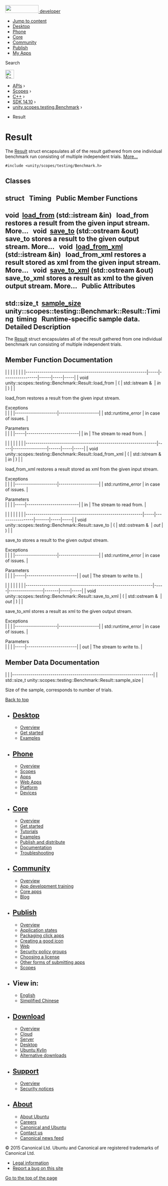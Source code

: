 <a href="https://developer.ubuntu.com/" class="logo-ubuntu"><img src="https://developer.ubuntu.com/assets/sites/ubuntu/latest/u/img/logos/logo-ubuntu-orange.svg" width="106" height="25" /> <span>developer</span></a>

-   [Jump to content](index.html#main-content)
-   [Desktop](https://developer.ubuntu.com/en/desktop/)
-   [Phone](https://developer.ubuntu.com/en/phone/)
-   [Core](https://developer.ubuntu.com/core)
-   [Community](https://developer.ubuntu.com/en/community/)
-   [Publish](https://developer.ubuntu.com/en/publish/)
-   [My Apps](https://myapps.developer.ubuntu.com/)

Search

<img src="https://developer.ubuntu.com/assets/sites/ubuntu/latest/u/img/search-white.svg" alt="Search" height="28" />

-   [APIs](../../../../index.html) ›
-   [Scopes](../../../index.html) ›
-   [C++](../../index.html) ›
-   [SDK 14.10](../index.html) ›
-   [unity.scopes.testing.Benchmark](../unity.scopes.testing.Benchmark/index.html) ›

<!-- -->

-   Result

Result
======

The <a href="index.html" class="el" title="The Result struct encapsulates all of the result gathered from one individual benchmark run consistin...">Result</a> struct encapsulates all of the result gathered from one individual benchmark run consisting of multiple independent trials. [More...](index.html#details)

`#include <unity/scopes/testing/Benchmark.h>`

<span id="nested-classes"></span> Classes
-----------------------------------------

struct  
Timing
 
<span id="pub-methods"></span> Public Member Functions
------------------------------------------------------

void 
<a href="index.html#a6a5b4c13c5577319208b16f2fc6f376b" class="el">load_from</a> (std::istream &in)
 
load\_from restores a result from the given input stream. More...
 
void 
<a href="index.html#affa8a2fa514327d6c776bb2524564683" class="el">save_to</a> (std::ostream &out)
 
save\_to stores a result to the given output stream. More...
 
void 
<a href="index.html#a7e39e38d5459491afcad135dfc085f20" class="el">load_from_xml</a> (std::istream &in)
 
load\_from\_xml restores a result stored as xml from the given input stream. More...
 
void 
<a href="index.html#a287d480be8dd59a705ad6d6608cb3abd" class="el">save_to_xml</a> (std::ostream &out)
 
save\_to\_xml stores a result as xml to the given output stream. More...
 
<span id="pub-attribs"></span> Public Attributes
------------------------------------------------

std::size\_t 
<a href="index.html#af4afaf13e8274b469e238169e03f6709" class="el">sample_size</a>
 
<span id="a888340f628b36ebfe7b4df0f2dd93593" class="anchor"></span> unity::scopes::testing::Benchmark::Result::Timing 
timing
 
Runtime-specific sample data.
 
<span id="details"></span>
Detailed Description
--------------------

The <a href="index.html" class="el" title="The Result struct encapsulates all of the result gathered from one individual benchmark run consistin...">Result</a> struct encapsulates all of the result gathered from one individual benchmark run consisting of multiple independent trials.

Member Function Documentation
-----------------------------

<span id="a6a5b4c13c5577319208b16f2fc6f376b" class="anchor"></span>
|                                                            |     |                 |      |     |     |
|------------------------------------------------------------|-----|-----------------|------|-----|-----|
| void unity::scopes::testing::Benchmark::Result::load\_from | (   | std::istream &  | *in* | )   |     |

load\_from restores a result from the given input stream.

Exceptions  
|                     |                    |
|---------------------|--------------------|
| std::runtime\_error | in case of issues. |

<!-- -->

Parameters  
|     |                          |
|-----|--------------------------|
| in  | The stream to read from. |

<span id="a7e39e38d5459491afcad135dfc085f20" class="anchor"></span>
|                                                                 |     |                 |      |     |     |
|-----------------------------------------------------------------|-----|-----------------|------|-----|-----|
| void unity::scopes::testing::Benchmark::Result::load\_from\_xml | (   | std::istream &  | *in* | )   |     |

load\_from\_xml restores a result stored as xml from the given input stream.

Exceptions  
|                     |                    |
|---------------------|--------------------|
| std::runtime\_error | in case of issues. |

<!-- -->

Parameters  
|     |                          |
|-----|--------------------------|
| in  | The stream to read from. |

<span id="affa8a2fa514327d6c776bb2524564683" class="anchor"></span>
|                                                          |     |                 |       |     |     |
|----------------------------------------------------------|-----|-----------------|-------|-----|-----|
| void unity::scopes::testing::Benchmark::Result::save\_to | (   | std::ostream &  | *out* | )   |     |

save\_to stores a result to the given output stream.

Exceptions  
|                     |                    |
|---------------------|--------------------|
| std::runtime\_error | in case of issues. |

<!-- -->

Parameters  
|     |                         |
|-----|-------------------------|
| out | The stream to write to. |

<span id="a287d480be8dd59a705ad6d6608cb3abd" class="anchor"></span>
|                                                               |     |                 |       |     |     |
|---------------------------------------------------------------|-----|-----------------|-------|-----|-----|
| void unity::scopes::testing::Benchmark::Result::save\_to\_xml | (   | std::ostream &  | *out* | )   |     |

save\_to\_xml stores a result as xml to the given output stream.

Exceptions  
|                     |                    |
|---------------------|--------------------|
| std::runtime\_error | in case of issues. |

<!-- -->

Parameters  
|     |                         |
|-----|-------------------------|
| out | The stream to write to. |

Member Data Documentation
-------------------------

<span id="af4afaf13e8274b469e238169e03f6709" class="anchor"></span>
|                                                                      |
|----------------------------------------------------------------------|
| std::size\_t unity::scopes::testing::Benchmark::Result::sample\_size |

Size of the sample, corresponds to number of trials.

[Back to top](index.html#)

-   [Desktop](https://developer.ubuntu.com/en/desktop/)
    ---------------------------------------------------

    -   [Overview](https://developer.ubuntu.com/en/desktop/)
    -   [Get started](http://snapcraft.io/?utm_source=developer.ubuntu.com&utm_medium=devportal&utm_term=snaps%20snapcraft%20desktop&utm_content=menu&utm_campaign=duc_snappers)
    -   [Examples](https://github.com/ubuntu/snappy-playpen)

-   [Phone](https://developer.ubuntu.com/en/phone/)
    -----------------------------------------------

    -   [Overview](https://developer.ubuntu.com/en/phone/)
    -   [Scopes](https://developer.ubuntu.com/en/phone/scopes/)
    -   [Apps](https://developer.ubuntu.com/en/phone/apps/)
    -   [Web Apps](https://developer.ubuntu.com/en/phone/web/)
    -   [Platform](https://developer.ubuntu.com/en/phone/platform/)
    -   [Devices](https://developer.ubuntu.com/en/phone/devices/)

-   [Core](https://developer.ubuntu.com/core)
    -----------------------------------------

    -   [Overview](https://developer.ubuntu.com/core)
    -   [Get started](https://developer.ubuntu.com/core/get-started)
    -   [Tutorials](https://developer.ubuntu.com/core/tutorials)
    -   [Examples](https://developer.ubuntu.com/core/examples)
    -   [Publish and distribute](https://developer.ubuntu.com/core/publish-and-distribute)
    -   [Documentation](https://developer.ubuntu.com/core/documentation)
    -   [Troubleshooting](https://developer.ubuntu.com/core/troubleshooting)

-   [Community](https://developer.ubuntu.com/en/community/)
    -------------------------------------------------------

    -   [Overview](https://developer.ubuntu.com/en/community/)
    -   [App development training](https://developer.ubuntu.com/en/community/training/)
    -   [Core apps](https://developer.ubuntu.com/en/community/core-apps/)
    -   [Blog](https://developer.ubuntu.com/en/community/blog/)

-   [Publish](https://developer.ubuntu.com/en/publish/)
    ---------------------------------------------------

    -   [Overview](https://developer.ubuntu.com/en/publish/)
    -   [Application states](https://developer.ubuntu.com/en/publish/application-states/)
    -   [Packaging click apps](https://developer.ubuntu.com/en/publish/packaging-click-apps/)
    -   [Creating a good icon](https://developer.ubuntu.com/en/publish/creating-a-good-icon/)
    -   [Web](https://developer.ubuntu.com/en/publish/web/)
    -   [Security policy groups](https://developer.ubuntu.com/en/publish/security-policy-groups/)
    -   [Choosing a license](https://developer.ubuntu.com/en/publish/choosing-a-license/)
    -   [Other forms of submitting apps](https://developer.ubuntu.com/en/publish/other-forms-of-submitting-apps/)
    -   [Scopes](https://developer.ubuntu.com/en/publish/scopes/)

-   View in:
    --------

    -   [English](index.html "Change to language: English")
    -   [Simplified Chinese](index.html "Change to language: Simplified Chinese")

-   [Download](http://ubuntu.com/download/)
    ---------------------------------------

    -   [Overview](http://ubuntu.com/download)
    -   [Cloud](http://ubuntu.com/download/cloud)
    -   [Server](http://ubuntu.com/download/server)
    -   [Desktop](http://ubuntu.com/download/desktop)
    -   [Ubuntu Kylin](http://ubuntu.com/download/ubuntu-kylin)
    -   [Alternative downloads](http://ubuntu.com/download/alternative-downloads)

-   [Support](http://ubuntu.com/support/)
    -------------------------------------

    -   [Overview](http://ubuntu.com/support)
    -   [Security notices](http://www.ubuntu.com/usn/)

-   [About](http://ubuntu.com/about/)
    ---------------------------------

    -   [About Ubuntu](http://ubuntu.com/about/about-ubuntu)
    -   [Careers](http://www.canonical.com/careers)
    -   [Canonical and Ubuntu](http://ubuntu.com/about/canonical-and-ubuntu)
    -   [Contact us](http://ubuntu.com/about/contact-us)
    -   [Canonical news feed](http://insights.ubuntu.com/feed/)

© 2015 Canonical Ltd. Ubuntu and Canonical are registered trademarks of Canonical Ltd.

-   [Legal information](http://www.ubuntu.com/legal)
-   [Report a bug on this site](https://bugs.launchpad.net/developer-ubuntu-com/)

<span class="accessibility-aid">[Go to the top of the page](index.html#)</span>
